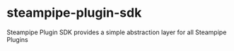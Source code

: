 # steampipe-plugin-sdk
Steampipe Plugin SDK provides a simple abstraction layer for all Steampipe Plugins

